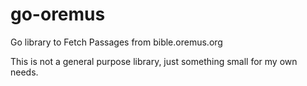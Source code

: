 # go-oremus
Go library to Fetch Passages from bible.oremus.org

This is not a general purpose library, just something small for my own needs.
